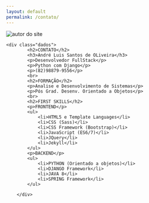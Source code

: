```yaml
---
layout: default
permalink: /contato/
---
```


<div class="quadro_contato">
    <img src="{{ '../../assets/img/andre-3x4.jpg' | relative_url }}" alt="autor do site">
    
    <div class="dados">
            <h2>CONTATO</h2>
            <h3>André Luis Santos de OLiveira</h3>
            <p>Desenvolvedor FullStack</p>
            <p>Python com Django</p>
            <p>(82)98879-9556</p>
            <br>
            <h2>FORMAÇÃO</h2>
            <p>Analise e Desenvolvimento de Sistemas</p>
            <p>Pós Grad. Desenv. Orientado a Objetos</p>
            <br>
            <h2>FIRST SKILLS</h2>
            <p>FRONTEND</p>
            <ul>
                <li>HTML5 e Template Languages</li>
                <li>CSS (Sass)</li>
                <li>CSS Framework (Bootstrap)</li>
                <li>JavaScript (ES6/7)</li>
                <li>JQuery</li>
                <li>Jekyll</li>
            </ul>
            <p>BACKEND</p>
            <ul>
                <li>PYTHON (Orientado a objetos)</li>
                <li>DJANGO Framework</li>
                <li>JAVA 8</li>
                <li>SPRING Framework</li>
            </ul>

        </div>

</div>